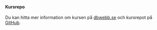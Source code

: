 #### Kursrepo

Du kan hitta mer information om kursen på [dbwebb.se](https://dbwebb.se/kurser/design) och kursrepot på [GitHub](https://github.com/dbwebb-se/design).
